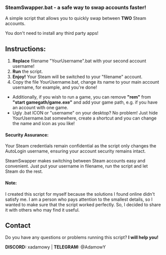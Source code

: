 ### SteamSwapper.bat - a safe way to swap accounts faster!

A simple script that allows you to quickly swap between **TWO** Steam accounts.

You don't need to install any third party apps!

## Instructions:

1. **Replace** filename "YourUsername".bat with your second account username!
2. **Run** the script.
3. **Enjoy!** Your Steam will be switched to your "filename" account.
4. Copy the file YourUsername.bat, change its name to your main account username, for example, and you're done!

- Additionally, if you wish to run a game, you can remove **"rem"** from **"start gamegath/game.exe"** and add your game path, e.g. if you have an account with one game.
- Ugly .bat ICON or "username" on your desktop? No problem! Just hide YourUsername.bat somewhere, create a shortcut and you can change the name and icon as you like!

#### Security Assurance:

Your Steam credentials remain confidential as the script only changes the AutoLogin username, ensuring your account security remains intact.

SteamSwapper makes switching between Steam accounts easy and convenient. Just put your username in filename, run the script and let Steam do the rest.

#### Note:
I created this script for myself because the solutions I found online didn't satisfy me. I am a person who pays attention to the smallest details, so I wanted to make sure that the script worked perfectly. So, I decided to share it with others who may find it useful.

## Contact
Do you have any questions or problems running this script? **I will help you!**

**DISCORD:** xadamowy | **TELEGRAM:** @AdamowY

